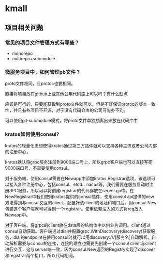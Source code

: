 # kmall

## 项目相关问题

### 常见的项目文件管理方式有哪些？

- monorepo
- mutirepo+submodule

### 微服务项目中，如何管理pb文件？

proto文件相同，且protoc也要相同。

直接将项目放在github上或其他公用代码库上可以吗？有什么缺点

应该是可行的，只要能获取到proto文件就可以，但是不好保证protoc的版本一致性，并且有些项目不开源，对于没有代码仓库的公司可能办不到。

可以使用git-submodule模式，将proto文件单独抽离出来放在代码库中

### kratos如何使用consul?

kratos的轻量化思想使得kratos通过第三方插件就可以支持各种主流或者公司内部的注册中心，

kratos默认将grpc服务注册到9000端口号上，所以grpc客户端也可以直接写死9000端口号，不需要使用consul。

对于服务端。使用consul需要在Newapp中添加kratos.Registrar选项，该选项可以接入各种注册中心，包括consul、etcd、nacos等。我们需要在服务启动时注册RPC服务，所以可以将创建registrar的代码存放在server.go中。在NewRegistrar中我们使用kratos提供的consul插件，使用consul api提供的new方法得到与consul交互的client，配置好该client的地址和端口后，用consul.New包装这个客户端就可以得到一个registrar。使用依赖注入的方式将reg放入Newapp中。

对于客户端。将grpc的client放在data层的结构体中以供业务调用。client通过consul自动获取。客户端通过dial并配置grpc.WithDiscovery(discovery)获取服务，dial的endpoint在使用consul时就可以用discovery:///[服务名]自动解析。自动解析需要与consul的连接，连接的建立也需要先创建一个consul client与client进行交互，这与server端一致，因为consul.New返回的Registry实现了discover和registrar两个接口，所以代码相同。